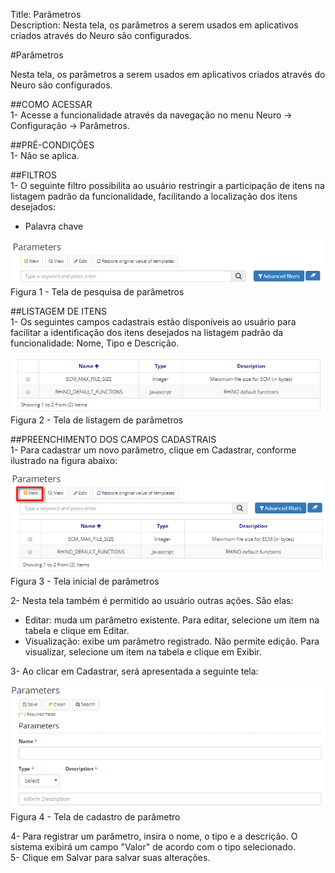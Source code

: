 Title: Parâmetros   
Description: Nesta tela, os parâmetros a serem usados em aplicativos criados através do Neuro são configurados.    

#Parâmetros  

Nesta tela, os parâmetros a serem usados em aplicativos criados através do Neuro são configurados.   

##COMO ACESSAR   
1- Acesse a funcionalidade através da navegação no menu Neuro → Configuração → Parâmetros.   

##PRÉ-CONDIÇÕES    
1- Não se aplica.    

##FILTROS    
1- O seguinte filtro possibilita ao usuário restringir a participação de itens na listagem padrão da funcionalidade, facilitando a localização dos itens desejados:    
 - Palavra chave    

![Screenshot](images/Parameters-search.png)    
Figura 1 - Tela de pesquisa de parâmetros    

##LISTAGEM DE ITENS    
1- Os seguintes campos cadastrais estão disponíveis ao usuário para facilitar a identificação dos itens desejados na listagem padrão da funcionalidade: Nome, Tipo e Descrição.    

![Screenshot](images/Parameters-Listing.png)   
Figura 2 - Tela de listagem de parâmetros    

##PREENCHIMENTO DOS CAMPOS CADASTRAIS    
1- Para cadastrar um novo parâmetro, clique em Cadastrar, conforme ilustrado na figura abaixo:  

![Screenshot](images/Parameters-home.png)  
Figura 3 - Tela inicial de parâmetros  

2- Nesta tela também é permitido ao usuário outras ações. São elas:    
- Editar: muda um parâmetro existente. Para editar, selecione um item na tabela e clique em Editar.   
- Visualização: exibe um parâmetro registrado. Não permite edição. Para visualizar, selecione um item na tabela e clique em Exibir.  

3- Ao clicar em Cadastrar, será apresentada a seguinte tela:   

![Screenshot](images/Parameters-register.png)   
Figura 4 - Tela de cadastro de parâmetro    

4- Para registrar um parâmetro, insira o nome, o tipo e a descrição. O sistema exibirá um campo "Valor" de acordo com o tipo selecionado.    
5- Clique em Salvar para salvar suas alterações.    


